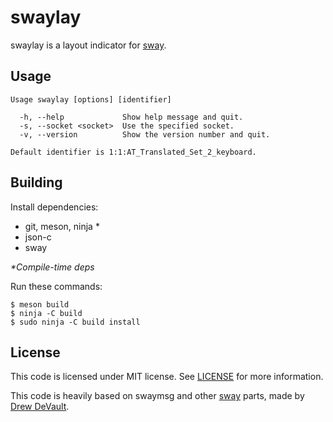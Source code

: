 # swaylay

swaylay is a layout indicator for [sway](https://github.com/swaywm/sway).

## Usage

```
Usage swaylay [options] [identifier]

  -h, --help             Show help message and quit.
  -s, --socket <socket>  Use the specified socket.
  -v, --version          Show the version number and quit.

Default identifier is 1:1:AT_Translated_Set_2_keyboard.
```

## Building

Install dependencies:

* git, meson, ninja \*
* json-c
* sway

_\*Compile-time deps_

Run these commands:

```shell
$ meson build
$ ninja -C build
$ sudo ninja -C build install
```

## License

This code is licensed under MIT license.
See [LICENSE](LICENSE) for more information.

This code is heavily based on swaymsg and other [sway](https://swaywm.org/)
parts, made by [Drew DeVault](https://drewdevault.com/).
